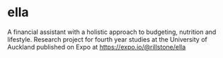 # ella
A financial assistant with a holistic approach to budgeting, nutrition and lifestyle. 
Research project for fourth year studies at the University of Auckland
published on Expo at https://expo.io/@rillstone/ella
